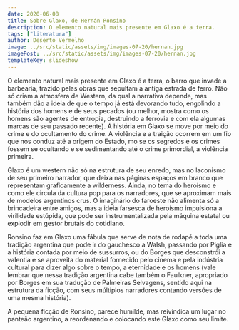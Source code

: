 ```yaml
---
date: 2020-06-08
title: Sobre Glaxo, de Hernán Ronsino
description: O elemento natural mais presente em Glaxo é a terra.
tags: ["literatura"]
author: Deserto Vermelho
image: ../src/static/assets/img/images-07-20/hernan.jpg
imagePost: ../src/static/assets/img/images-07-20/hernan.jpg
templateKey: slideshow
---
```


O elemento natural mais presente em Glaxo é a terra, o barro que invade a barbearia, trazido pelas obras que sepultam a antiga estrada de ferro. Não só criam a atmosfera de Western, da qual a narrativa depende, mas também dão a ideia de que o tempo já está devorando tudo, engolindo a história dos homens e de seus pecados (ou melhor, mostra como os homens são agentes de entropia, destruindo a ferrovia e com ela algumas marcas de seu passado recente). A história em Glaxo se move por meio do crime e do ocultamento do crime. A violência e a traição ocorrem em um fio que nos conduz até a origem do Estado, mo se os segredos e os crimes fossem se ocultando e se sedimentando até o crime primordial, a violência primeira.

Glaxo é um western não só na estrutura de seu enredo, mas no laconismo de seu primeiro narrador, que deixa nas páginas espaços em branco que representam graficamente a wilderness. Ainda, no tema do heroísmo e como ele circula da cultura pop para os narradores, que se aproximam mais de modelos argentinos crus. O imaginário do faroeste não alimenta só a brincadeira entre amigos, mas a ideia farsesca de heroísmo impulsiona a virilidade estúpida, que pode ser instrumentalizada pela máquina estatal ou explodir em gestor brutais do cotidiano.

Ronsino faz em Glaxo uma fábula que serve de nota de rodapé a toda uma tradição argentina que pode ir do gauchesco a Walsh, passando por Piglia e a história contada por meio de sussurros, ou do Borges que desconstrói a valentia e se aproveita do material fornecido pelo cinema e pela indústria cultural para dizer algo sobre o tempo, a eternidade e os homens (vale lembrar que nessa tradição argentina cabe também o Faulkner, apropriado por Borges em sua tradução de Palmeiras Selvagens, sentido aqui na estrutura da ficção, com seus múltiplos narradores contando versões de uma mesma história).

A pequena ficção de Ronsino, parece humilde, mas reivindica um lugar no panteão argentino, a reordenando e colocando este Glaxo como seu limite.